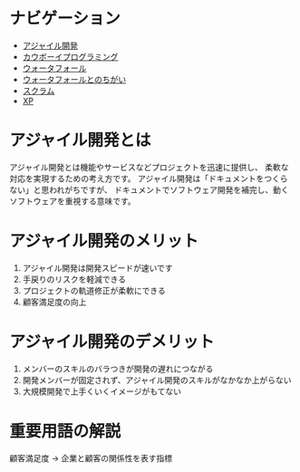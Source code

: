 # ナビゲーション
- [アジャイル開発](./azya.md)
- [カウボーイプログラミング](./kau.md)
- [ウォータフォール](./waterfall.md)
- [ウォータフォールとのちがい](./waterfall_2.md)
- [スクラム](./scram.md)
- [XP](./XP.md)

# アジャイル開発とは
アジャイル開発とは機能やサービスなどプロジェクトを迅速に提供し、
柔軟な対応を実現するための考え方です。
アジャイル開発は「ドキュメントをつくらない」と思われがちですが、
ドキュメントでソフトウェア開発を補完し、動くソフトウェアを重視する意味です。
# アジャイル開発のメリット
1. アジャイル開発は開発スピードが速いです
1. 手戻りのリスクを軽減できる
1. プロジェクトの軌道修正が柔軟にできる
1. 顧客満足度の向上
# アジャイル開発のデメリット
1. メンバーのスキルのバラつきが開発の遅れにつながる
1. 開発メンバーが固定されず、アジャイル開発のスキルがなかなか上がらない
1. 大規模開発で上手くいくイメージがもてない
# 重要用語の解説
顧客満足度 → 企業と顧客の関係性を表す指標